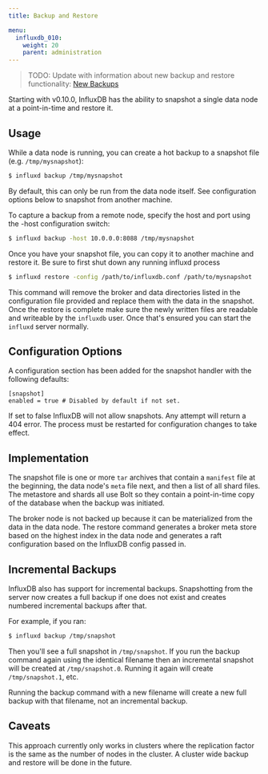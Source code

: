 ```yaml
---
title: Backup and Restore

menu:
  influxdb_010:
    weight: 20
    parent: administration
---
```


>TODO: Update with information about new backup and restore functionality: [New Backups](https://github.com/influxdata/influxdb/tree/master/cmd/influxd/backup)

Starting with v0.10.0, InfluxDB has the ability to snapshot a single data node at a point-in-time and restore it.

## Usage

While a data node is running, you can create a hot backup to a snapshot file (e.g.
`/tmp/mysnapshot`):

```sh
$ influxd backup /tmp/mysnapshot
```

By default, this can only be run from the data node itself.
See configuration options below to snapshot from another machine.

To capture a backup from a remote node, specify the host and port using the -host configuration switch:

```sh
$ influxd backup -host 10.0.0.0:8088 /tmp/mysnapshot
```

Once you have your snapshot file, you can copy it to another machine and restore it.
Be sure to first shut down any running influxd process

```sh
$ influxd restore -config /path/to/influxdb.conf /path/to/mysnapshot
```

This command will remove the broker and data directories listed in the configuration file provided and replace them with the data in the snapshot.
Once the restore is complete make sure the newly written files are readable and writeable by the `influxdb` user.
Once that's ensured you can start the `influxd` server normally.

## Configuration Options

A configuration section has been added for the snapshot handler with the following defaults:

```
[snapshot]
enabled = true # Disabled by default if not set.
```

If set to false InfluxDB will not allow snapshots.
Any attempt will return a 404 error.
The process must be restarted for configuration changes to take effect.

## Implementation

The snapshot file is one or more `tar` archives that contain a `manifest` file at the beginning, the data node's `meta` file next, and then a list of all shard files.
The metastore and shards all use Bolt so they contain a point-in-time copy of the database when the backup was initiated.

The broker node is not backed up because it can be materialized from the data in the data node.
The restore command generates a broker meta store based on the highest index in the data node and generates a raft configuration based on the InfluxDB config passed in.

## Incremental Backups

InfluxDB also has support for incremental backups.
Snapshotting from the server now creates a full backup if one does not exist and creates numbered incremental backups after that.

For example, if you ran:

```sh
$ influxd backup /tmp/snapshot
```

Then you'll see a full snapshot in `/tmp/snapshot`.
If you run the backup
command again using the identical filename then an incremental snapshot will be created at
`/tmp/snapshot.0`.
Running it again will create `/tmp/snapshot.1`, etc.


Running the backup command with a new filename will create a new full backup with that filename, not an incremental backup.

## Caveats

This approach currently only works in clusters where the replication factor is the same as the number of nodes in the cluster.
A cluster wide backup and restore will be done in the future.
